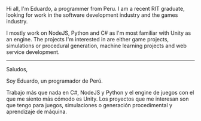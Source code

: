 Hi all, I'm Eduardo, a programmer from Peru. I am a recent RIT graduate, looking for work in the software development industry and the games industry.

I mostly work on NodeJS, Python and C# as I'm most familiar with Unity as an engine. The projects I'm interested in are either game projects, simulations or procedural generation, machine learning projects and web service development.

-----

Saludos,

Soy Eduardo, un programador de Perú.

Trabajo más que nada en C#, NodeJS y Python y el engine de juegos con el que me siento más cómodo es Unity. Los proyectos que me interesan son  que tengo para juegos, simulaciones o generación procedimental y aprendizaje de máquina.


